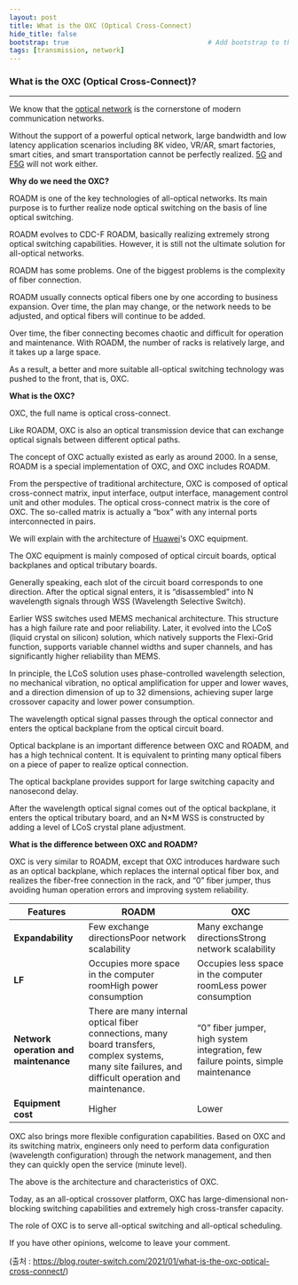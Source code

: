 ```yaml
---
layout: post
title: What is the OXC (Optical Cross-Connect)
hide_title: false 
bootstrap: true                                   # Add bootstrap to the page
tags: [transmission, network]
---
```



<H3>What is the OXC (Optical Cross-Connect)?</H3>

---

We know that the [optical network](https://www.router-switch.com/optical-network-price.html?utm_source=blog&utm_medium=blog&utm_campaign=oxc) is the cornerstone of modern communication networks.

Without the support of a powerful optical network, large bandwidth and low latency application scenarios including 8K video, VR/AR, smart factories, smart cities, and smart transportation cannot be perfectly realized. [5G](https://www.router-switch.com/5g-devices-price.html?utm_source=blog&utm_medium=blog&utm_campaign=oxc) and [F5G](https://blog.router-switch.com/2020/12/what-is-f5g-f5g-vs-5g/) will not work either.

<strong>**Why do we need the OXC?**</strong>

ROADM is one of the key technologies of all-optical networks. Its main purpose is to further realize node optical switching on the basis of line optical switching.

ROADM evolves to CDC-F ROADM, basically realizing extremely strong optical switching capabilities. However, it is still not the ultimate solution for all-optical networks.

ROADM has some problems. One of the biggest problems is the complexity of fiber connection.

ROADM usually connects optical fibers one by one according to business expansion. Over time, the plan may change, or the network needs to be adjusted, and optical fibers will continue to be added.

Over time, the fiber connecting becomes chaotic and difficult for operation and maintenance. With ROADM, the number of racks is relatively large, and it takes up a large space.

As a result, a better and more suitable all-optical switching technology was pushed to the front, that is, OXC.

<strong>**What is the OXC?**</strong>

OXC, the full name is optical cross-connect.

Like ROADM, OXC is also an optical transmission device that can exchange optical signals between different optical paths.

The concept of OXC actually existed as early as around 2000. In a sense, ROADM is a special implementation of OXC, and OXC includes ROADM.

From the perspective of traditional architecture, OXC is composed of optical cross-connect matrix, input interface, output interface, management control unit and other modules. The optical cross-connect matrix is the core of OXC. The so-called matrix is actually a “box” with any internal ports interconnected in pairs.

We will explain with the architecture of [Huawei](https://www.router-switch.com/huawei.html?utm_source=blog&utm_medium=blog&utm_campaign=oxc)‘s OXC equipment.

The OXC equipment is mainly composed of optical circuit boards, optical backplanes and optical tributary boards.

Generally speaking, each slot of the circuit board corresponds to one direction. After the optical signal enters, it is “disassembled” into N wavelength signals through WSS (Wavelength Selective Switch).

Earlier WSS switches used MEMS mechanical architecture. This structure has a high failure rate and poor reliability. Later, it evolved into the LCoS (liquid crystal on silicon) solution, which natively supports the Flexi-Grid function, supports variable channel widths and super channels, and has significantly higher reliability than MEMS.

In principle, the LCoS solution uses phase-controlled wavelength selection, no mechanical vibration, no optical amplification for upper and lower waves, and a direction dimension of up to 32 dimensions, achieving super large crossover capacity and lower power consumption.

The wavelength optical signal passes through the optical connector and enters the optical backplane from the optical circuit board.

Optical backplane is an important difference between OXC and ROADM, and has a high technical content. It is equivalent to printing many optical fibers on a piece of paper to realize optical connection.

The optical backplane provides support for large switching capacity and nanosecond delay.

After the wavelength optical signal comes out of the optical backplane, it enters the optical tributary board, and an N×M WSS is constructed by adding a level of LCoS crystal plane adjustment.



<strong>**What is the difference between OXC and ROADM?**</strong>

OXC is very similar to ROADM, except that OXC introduces hardware such as an optical backplane, which replaces the internal optical fiber box, and realizes the fiber-free connection in the rack, and “0” fiber jumper, thus avoiding human operation errors and improving system reliability.

| **Features**                          | **ROADM**                                                    | **OXC**                                                      |
| ------------------------------------- | ------------------------------------------------------------ | ------------------------------------------------------------ |
| **Expandability**                     | Few exchange directionsPoor network scalability              | Many exchange directionsStrong network scalability           |
| **LF**                                | Occupies more space in the computer roomHigh power consumption | Occupies less space in the computer roomLess power consumption |
| **Network operation and maintenance** | There are many internal optical fiber connections, many board transfers, complex systems, many site failures, and difficult operation and maintenance. | “0” fiber jumper, high system integration, few failure points, simple maintenance |
| **Equipment cost**                    | Higher                                                       | Lower                                                        |



OXC also brings more flexible configuration capabilities. Based on OXC and its switching matrix, engineers only need to perform data configuration (wavelength configuration) through the network management, and then they can quickly open the service (minute level).

The above is the architecture and characteristics of OXC.

Today, as an all-optical crossover platform, OXC has large-dimensional non-blocking switching capabilities and extremely high cross-transfer capacity.

The role of OXC is to serve all-optical switching and all-optical scheduling.

If you have other opinions, welcome to leave your comment.





(출처 : https://blog.router-switch.com/2021/01/what-is-the-oxc-optical-cross-connect/)
